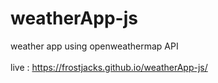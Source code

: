 # weatherApp-js
weather app using openweathermap API </br> </br>
live : https://frostjacks.github.io/weatherApp-js/
